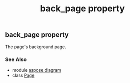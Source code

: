 ﻿---
title: back_page property
second_title: Aspose.Diagram for Python via .NET API References
description: 
type: docs
weight: 310
url: /python-net/aspose.diagram/page/back_page/
is_root: false
---

## back_page property


The page's background page.

### See Also
* module [aspose.diagram](../../)
* class [Page](/diagram/python-net/aspose.diagram/page)
